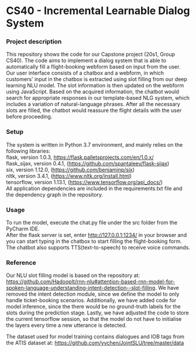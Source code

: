 # CS40 - Incremental Learnable Dialog System
 
### Project description
This repository shows the code for our Capstone project (20s1, Group CS40). The code aims to implement a dialog system that is able to automatically fill a flight-booking webform based on input from the user. Our user interface consists of a chatbox and a webform, in which customers' input in the chatbox is extracted using slot filling from our deep learning NLU model. The slot information is then updated on the webform using JavaScript. Based on the acquired information, the chatbot would search for appropriate responses in our template-based NLG system, which includes a variation of natural-language phrases. After all the necessary slots are filled, the chatbot would reassure the flight details with the user before proceeding. 


### Setup
The system is written in Python 3.7 environment, and mainly relies on the following libraries: \
flask, version 1.0.3, https://flask.palletsprojects.com/en/1.0.x/ \
flask_sijax, version 0.4.1, (https://github.com/spantaleev/flask-sijax) \
six, version 1.12.0, (https://github.com/benjaminp/six) \
nltk, version 3.4.1, (https://www.nltk.org/install.html) \
tensorflow, version 1.13.1, (https://www.tensorflow.org/api_docs/) \
All application dependencies are included in the requirements.txt file and the dependency graph in the repository.

### Usage
To run the model, execute the chat.py file under the src folder from the PyCharm IDE.\
After the flask server is set, enter http://127.0.0.1:1234/ in your browser and you can start typing in the chatbox to start filling the flight-booking form. The chatbot also supports TTS(text-to-speech) to receive voice commands.

### Reference
 
Our NLU slot filling model is based on the repository at: https://github.com/HadoopIt/rnn-nlu#attention-based-rnn-model-for-spoken-language-understanding-intent-detection--slot-filling. We have removed the intent detection module, since we define the model to only handle ticket-booking scenarios. Additionally, we have added code for model inference, since the there would be no ground-truth labels for the slots during the prediction stage. Lastly, we have adjusted the code to store the current tensorflow session, so that the model do not have to initialise the layers every time a new utterance is detected.

The dataset used for model training contains dialogues and IOB tags from the ATIS dataset at: https://github.com/yvchen/JointSLU/tree/master/data
